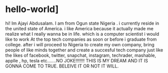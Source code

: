 # hello-world]
hi! Im Ajayi Abdusalam. I am from Ogun state Nigeria . i currently reside in the united state of America.
i like America because it actually made me realize what I really wanna be in life. which is a computer scientist
i would like to work At the top tech companies as soon or before i graduate from college. after i will proceed to Nigeria to create my own company, bring people of like minds together and create a succesful tech company just like the likes of facebook, twitter, snapchat, instagram, techrader, mashable, applle , hp, tesla etc.......NO JOKE!!!!!!! THIS IS MY DREAM AND IT IS GONNA COME TO TRUE. BELEIVE IT OR NOT IT WILL.
